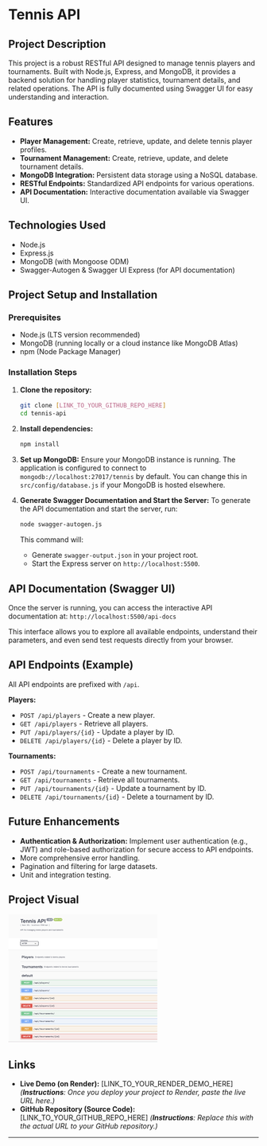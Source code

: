 # Tennis API

## Project Description
This project is a robust RESTful API designed to manage tennis players and tournaments. Built with Node.js, Express, and MongoDB, it provides a backend solution for handling player statistics, tournament details, and related operations. The API is fully documented using Swagger UI for easy understanding and interaction.

## Features
* **Player Management:** Create, retrieve, update, and delete tennis player profiles.
* **Tournament Management:** Create, retrieve, update, and delete tournament details.
* **MongoDB Integration:** Persistent data storage using a NoSQL database.
* **RESTful Endpoints:** Standardized API endpoints for various operations.
* **API Documentation:** Interactive documentation available via Swagger UI.

## Technologies Used
* Node.js
* Express.js
* MongoDB (with Mongoose ODM)
* Swagger-Autogen & Swagger UI Express (for API documentation)

## Project Setup and Installation

### Prerequisites
* Node.js (LTS version recommended)
* MongoDB (running locally or a cloud instance like MongoDB Atlas)
* npm (Node Package Manager)

### Installation Steps

1.  **Clone the repository:**
    ```bash
    git clone [LINK_TO_YOUR_GITHUB_REPO_HERE]
    cd tennis-api
    ```

2.  **Install dependencies:**
    ```bash
    npm install
    ```

3.  **Set up MongoDB:**
    Ensure your MongoDB instance is running. The application is configured to connect to `mongodb://localhost:27017/tennis` by default. You can change this in `src/config/database.js` if your MongoDB is hosted elsewhere.

4.  **Generate Swagger Documentation and Start the Server:**
    To generate the API documentation and start the server, run:
    ```bash
    node swagger-autogen.js
    ```
    This command will:
    * Generate `swagger-output.json` in your project root.
    * Start the Express server on `http://localhost:5500`.

## API Documentation (Swagger UI)

Once the server is running, you can access the interactive API documentation at:
`http://localhost:5500/api-docs`

This interface allows you to explore all available endpoints, understand their parameters, and even send test requests directly from your browser.

## API Endpoints (Example)
All API endpoints are prefixed with `/api`.

**Players:**
* `POST /api/players` - Create a new player.
* `GET /api/players` - Retrieve all players.
* `PUT /api/players/{id}` - Update a player by ID.
* `DELETE /api/players/{id}` - Delete a player by ID.

**Tournaments:**
* `POST /api/tournaments` - Create a new tournament.
* `GET /api/tournaments` - Retrieve all tournaments.
* `PUT /api/tournaments/{id}` - Update a tournament by ID.
* `DELETE /api/tournaments/{id}` - Delete a tournament by ID.

## Future Enhancements
* **Authentication & Authorization:** Implement user authentication (e.g., JWT) and role-based authorization for secure access to API endpoints.
* More comprehensive error handling.
* Pagination and filtering for large datasets.
* Unit and integration testing.

## Project Visual

![Project Screenshot Placeholder](https://github.com/desivar/ten2/blob/main/assets/apiplayers.png)



## Links

* **Live Demo (on Render):** [LINK_TO_YOUR_RENDER_DEMO_HERE]
    *(**Instructions**: Once you deploy your project to Render, paste the live URL here.)*
* **GitHub Repository (Source Code):** [LINK_TO_YOUR_GITHUB_REPO_HERE]
    *(**Instructions**: Replace this with the actual URL to your GitHub repository.)*

---


